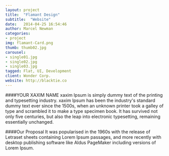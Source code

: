 ```yaml
---
layout: project
title:  "Flamant Design"
subtitle:  "Website"
date:   2014-04-25 16:54:46
author: Marcel Newman
categories:
- project
img: flamant-Card.png
thumb: thumb02.jpg
carousel:
- single01.jpg
- single02.jpg
- single03.jpg
tagged: Flat, UI, Development
client: Wonder Corp.
website: http://blacktie.co
---
```

####YOUR XAXIM NAME
xaxim Ipsum is simply dummy text of the printing and typesetting industry. xaxim Ipsum has been the industry's standard dummy text ever since the 1500s, when an unknown printer took a galley of type and scrambled it to make a type specimen book. It has survived not only five centuries, but also the leap into electronic typesetting, remaining essentially unchanged.

####Our Proposal
It was popularised in the 1960s with the release of Letraset sheets containing Lorem Ipsum passages, and more recently with desktop publishing software like Aldus PageMaker including versions of Lorem Ipsum.
